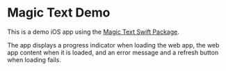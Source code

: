 # Magic Text Demo
This is a demo iOS app using the [Magic Text Swift Package](https://github.com/trilorez/MagicText).

The app displays a progress indicator when loading the web app, the web app content when it is loaded, and an error message and a refresh button when loading fails.
